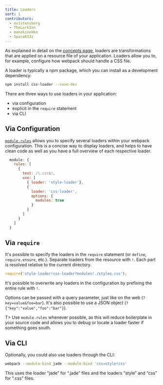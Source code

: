 ```yaml
---
title: Loaders
sort: 1
contributors:
  - ev1stensberg
  - TheLarkInn
  - manekinekko
  - SpaceK33z
---
```


As explained in detail on the [concepts page](/concepts/loaders), loaders are transformations that are applied on a resource file of your application. Loaders allow you to, for example, configure how webpack should handle a CSS file.

A loader is typically a npm package, which you can install as a development dependency:

```sh
npm install css-loader --save-dev
```

There are three ways to use loaders in your application:

* via configuration
* explicit in the `require` statement
* via CLI

## Via Configuration

[`module.rules`](https://webpack.js.org/configuration/module/#module-rules) allows you to specify several loaders within your webpack configuration.
This is a concise way to display loaders, and helps to have clean code as 
well as you have a full overview of each respective loader.

```js
  module: {
    rules: [
      {
        test: /\.css$/,
        use: [
          { loader: 'style-loader'},
          {
            loader: 'css-loader',
            options: {
              modules: true
            }
          }
        ]
      }
    ]
  }
```

## Via `require`

It's possible to specify the loaders in the `require` statement (or `define`, `require.ensure`, etc.). Separate loaders from the resource with `!`. Each part is resolved relative to the current directory.

```js
require('style-loader!css-loader?modules!./styles.css');
```

It's possible to overwrite any loaders in the configuration by prefixing the entire rule with `!`.

Options can be passed with a query parameter, just like on the web (`?key=value&foo=bar`). It's also possible to use a JSON object (`?{"key":"value","foo":"bar"}`).

T> Use `module.rules` whenever possible, as this will reduce boilerplate in your source code and allows you to debug or locate a loader faster if something goes south.

## Via CLI

Optionally, you could also use loaders through the CLI:

```sh
webpack --module-bind jade --module-bind 'css=style!css'
```

This uses the loader “jade” for “.jade” files and the loaders “style” and “css” for “.css” files.
